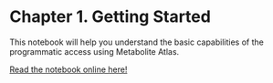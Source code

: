  
 <h1>Chapter 1.  Getting Started</h1>

 <p>This notebook will help you understand the basic capabilities of the programmatic access using Metabolite Atlas.</p>

 [Read the notebook online here!](http://nbviewer.ipython.org/github/benbowen/metatlas-programmatic-access/blob/master/GettingStarted.ipynb)